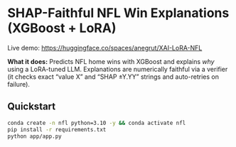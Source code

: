 # SHAP-Faithful NFL Win Explanations (XGBoost + LoRA)

Live demo: https://huggingface.co/spaces/anegrut/XAI-LoRA-NFL

**What it does:** Predicts NFL home wins with XGBoost and explains *why* using a LoRA-tuned LLM. Explanations are numerically faithful via a verifier (it checks exact “value X” and “SHAP ±Y.YY” strings and auto-retries on failure).

## Quickstart
```bash
conda create -n nfl python=3.10 -y && conda activate nfl
pip install -r requirements.txt
python app/app.py
